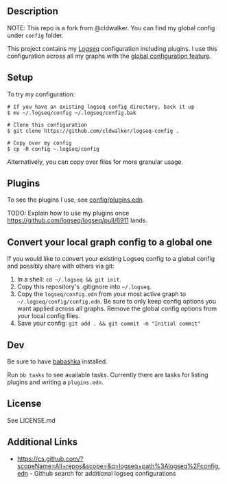 ## Description
NOTE: This repo is a fork from @cldwalker.
You can find my global config under `config` folder.

This project contains my [Logseq](https://logseq.com/) configuration including
plugins. I use this configuration across all my graphs with the [global
configuration feature](https://docs.logseq.com/#/page/Global%20configuration).

## Setup

To try my configuration:
```
# If you have an existing logseq config directory, back it up
$ mv ~/.logseq/config ~/.logseq/config.bak

# Clone this configuration
$ git clone https://github.com/cldwalker/logseq-config .

# Copy over my config
$ cp -R config ~.logseq/config
```

Alternatively, you can copy over files for more granular usage.

## Plugins

To see the plugins I use, see [config/plugins.edn](config/plugins.edn).

TODO: Explain how to use my plugins once https://github.com/logseq/logseq/pull/6911 lands.

## Convert your local graph config to a global one

If you would like to convert your existing Logseq config to a global config and
possibly share with others via git:

1. In a shell: `cd ~/.logseq && git init`.
2. Copy this repository's .gitignore into `~/.logseq`.
3. Copy the `logseq/config.edn` from your most active graph to
   `~/.logseq/config/config.edn`. Be sure to only keep config options you want
   applied across all graphs. Remove the global config options from your local
   config files.
4. Save your config: `git add . && git commit -m "Initial commit"`


## Dev

Be sure to have [babashka](https://github.com/babashka/babashka) installed.

Run `bb tasks` to see available tasks. Currently there are tasks for listing plugins
and writing a `plugins.edn`.

## License
See LICENSE.md

## Additional Links
* https://cs.github.com/?scopeName=All+repos&scope=&q=logseq+path%3Alogseq%2Fconfig.edn - Github search for additional logseq configurations

